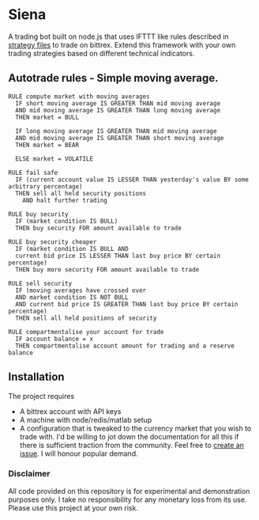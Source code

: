 # Siena
A trading bot built on node.js that uses IFTTT like rules described in [strategy files](https://github.com/rohitm/siena/tree/master/src/strategy) to trade on bittrex. Extend this framework with your own trading strategies based on different technical indicators.

## Autotrade rules - Simple moving average.

```
RULE compute market with moving averages
  IF short moving average IS GREATER THAN mid moving average
  AND mid moving average IS GREATER THAN long moving average
  THEN market = BULL

  IF long moving average IS GREATER THAN mid moving average
  AND mid moving average IS GREATER THAN short moving average
  THEN market = BEAR

  ELSE market = VOLATILE

RULE fail safe
  IF (current account value IS LESSER THAN yesterday's value BY some arbitrary percentage)
  THEN sell all held security positions 
    AND halt further trading

RULE buy security
  IF (market condition IS BULL)
  THEN buy security FOR amount available to trade

RULE buy security cheaper
  IF (market condition IS BULL AND
  current bid price IS LESSER THAN last buy price BY certain percentage)
  THEN buy more security FOR amount available to trade

RULE sell security
  IF (moving averages have crossed over  
  AND market condition IS NOT BULL
  AND current bid price IS GREATER THAN last buy price BY certain percentage)
  THEN sell all held positions of security

RULE compartmentalise your account for trade
  IF account balance = x
  THEN compartmentalise account amount for trading and a reserve balance
```

## Installation 
The project requires 
- A bittrex account with API keys
- A machine with node/redis/matlab setup
- A configuration that is tweaked to the currency market that you wish to trade with.
I'd be willing to jot down the documentation for all this if there is sufficient traction from the community. Feel free to [create an issue](https://github.com/rohitm/siena/issues). I will honour popular demand.

### Disclaimer
All code provided on this repository is for experimental and demonstration purposes only. I take no responsibility for any monetary loss from its use. Please use this project at your own risk.
